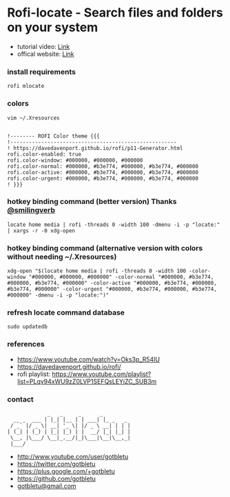 # Rofi-locate - Search files and folders on your system
* tutorial video: [Link](https://www.youtube.com/watch?v=Oks3p_R54IU)
* offical website: [Link](https://www.youtube.com/user/gotbletu)

### install requirements
    rofi mlocate

### colors
    vim ~/.Xresources
    

    !-------- ROFI Color theme {{{
    !------------------------------------------------------
    ! https://davedavenport.github.io/rofi/p11-Generator.html
    rofi.color-enabled: true
    rofi.color-window: #000000, #000000, #000000
    rofi.color-normal: #000000, #b3e774, #000000, #b3e774, #000000
    rofi.color-active: #000000, #b3e774, #000000, #b3e774, #000000
    rofi.color-urgent: #000000, #b3e774, #000000, #b3e774, #000000
    ! }}}


### hotkey binding command (better version) Thanks [@smilingverb](https://github.com/gotbletu/shownotes/issues/16)
    locate home media | rofi -threads 0 -width 100 -dmenu -i -p "locate:" | xargs -r -0 xdg-open

### hotkey binding command (alternative version with colors without needing ~/.Xresources)
    xdg-open "$(locate home media | rofi -threads 0 -width 100 -color-window "#000000, #000000, #000000" -color-normal "#000000, #b3e774, #000000, #b3e774, #000000" -color-active "#000000, #b3e774, #000000, #b3e774, #000000" -color-urgent "#000000, #b3e774, #000000, #b3e774, #000000" -dmenu -i -p "locate:")"


### refresh locate command database
    sudo updatedb

### references
- https://www.youtube.com/watch?v=Oks3p_R54IU
- https://davedavenport.github.io/rofi/
- rofi playlist: https://www.youtube.com/playlist?list=PLqv94xWU9zZ0LVP1SEFQsLEYjZC_SUB3m

### contact

                 _   _     _      _         
      __ _  ___ | |_| |__ | | ___| |_ _   _ 
     / _` |/ _ \| __| '_ \| |/ _ \ __| | | |
    | (_| | (_) | |_| |_) | |  __/ |_| |_| |
     \__, |\___/ \__|_.__/|_|\___|\__|\__,_|
     |___/                                  

- http://www.youtube.com/user/gotbletu
- https://twitter.com/gotbletu
- https://plus.google.com/+gotbletu
- https://github.com/gotbletu
- gotbletu@gmail.com


